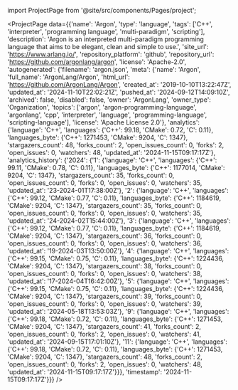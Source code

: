 
import ProjectPage from '@site/src/components/Pages/project';

<ProjectPage
    data={{'name': 'Argon', 'type': 'language', 'tags': ['C++', 'interpreter', 'programming language', 'multi-paradigm', 'scripting'], 'description': 'Argon is an interpreted multi-paradigm programming language that aims to be elegant, clean and simple to use.', 'site_url': 'https://www.arlang.io/', 'repository_platform': 'github', 'repository_url': 'https://github.com/argonlang/argon', 'license': 'Apache-2.0', 'autogenerated': {'filename': 'argon.json', 'meta': {'name': 'Argon', 'full_name': 'ArgonLang/Argon', 'html_url': 'https://github.com/ArgonLang/Argon', 'created_at': '2019-10-10T13:22:47Z', 'updated_at': '2024-11-10T22:02:21Z', 'pushed_at': '2024-09-12T14:09:10Z', 'archived': false, 'disabled': false, 'owner': 'ArgonLang', 'owner_type': 'Organization', 'topics': ['argon', 'argon-programming-language', 'argonlang', 'cpp', 'interpreter', 'language', 'programming-language', 'scripting-language'], 'license': 'Apache License 2.0'}, 'analytics': {'language': 'C++', 'languages': {'C++': 99.18, 'CMake': 0.72, 'C': 0.11}, 'languages_byte': {'C++': 1271453, 'CMake': 9204, 'C': 1347}, 'stargazers_count': 48, 'forks_count': 2, 'open_issues_count': 0, 'forks': 2, 'open_issues': 0, 'watchers': 48, 'updated_at': '2024-11-15T09:17:17Z'}, 'analytics_history': {'2024': {'1': {'language': 'C++', 'languages': {'C++': 99.11, 'CMake': 0.78, 'C': 0.11}, 'languages_byte': {'C++': 1177014, 'CMake': 9204, 'C': 1347}, 'stargazers_count': 35, 'forks_count': 0, 'open_issues_count': 0, 'forks': 0, 'open_issues': 0, 'watchers': 35, 'updated_at': '23-2024-01T17:38:00Z'}, '2': {'language': 'C++', 'languages': {'C++': 99.12, 'CMake': 0.77, 'C': 0.11}, 'languages_byte': {'C++': 1184619, 'CMake': 9204, 'C': 1347}, 'stargazers_count': 35, 'forks_count': 0, 'open_issues_count': 0, 'forks': 0, 'open_issues': 0, 'watchers': 35, 'updated_at': '24-2024-02T15:44:00Z'}, '3': {'language': 'C++', 'languages': {'C++': 99.12, 'CMake': 0.77, 'C': 0.11}, 'languages_byte': {'C++': 1184619, 'CMake': 9204, 'C': 1347}, 'stargazers_count': 36, 'forks_count': 0, 'open_issues_count': 0, 'forks': 0, 'open_issues': 0, 'watchers': 36, 'updated_at': '19-2024-03T13:50:00Z'}, '4': {'language': 'C++', 'languages': {'C++': 99.15, 'CMake': 0.75, 'C': 0.11}, 'languages_byte': {'C++': 1224436, 'CMake': 9204, 'C': 1347}, 'stargazers_count': 38, 'forks_count': 0, 'open_issues_count': 0, 'forks': 0, 'open_issues': 0, 'watchers': 38, 'updated_at': '17-2024-04T16:42:00Z'}, '5': {'language': 'C++', 'languages': {'C++': 99.15, 'CMake': 0.75, 'C': 0.11}, 'languages_byte': {'C++': 1224436, 'CMake': 9204, 'C': 1347}, 'stargazers_count': 39, 'forks_count': 0, 'open_issues_count': 0, 'forks': 0, 'open_issues': 0, 'watchers': 39, 'updated_at': '2024-05-18T13:53:03Z'}, '9': {'language': 'C++', 'languages': {'C++': 99.18, 'CMake': 0.72, 'C': 0.11}, 'languages_byte': {'C++': 1271453, 'CMake': 9204, 'C': 1347}, 'stargazers_count': 41, 'forks_count': 2, 'open_issues_count': 0, 'forks': 2, 'open_issues': 0, 'watchers': 41, 'updated_at': '2024-09-15T17:01:10Z'}, '11': {'language': 'C++', 'languages': {'C++': 99.18, 'CMake': 0.72, 'C': 0.11}, 'languages_byte': {'C++': 1271453, 'CMake': 9204, 'C': 1347}, 'stargazers_count': 48, 'forks_count': 2, 'open_issues_count': 0, 'forks': 2, 'open_issues': 0, 'watchers': 48, 'updated_at': '2024-11-15T09:17:17Z'}}}, 'timestamp': '2024-11-15T09:17:17Z'}}}
/>

